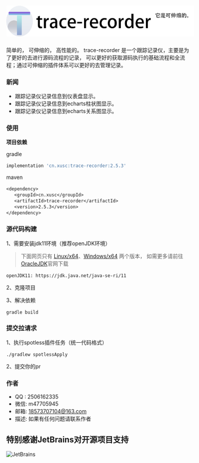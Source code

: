 # ![logo](./logo_zh.png "trace-recorder logo")

简单的， 可伸缩的， 高性能的。 trace-recorder 是一个跟踪记录仪，主要是为了更好的去进行源码流程的记录，
可以更好的获取源码执行的基础流程和全流程；通过可伸缩的插件体系可以更好的去管理记录。

### 新闻
* 跟踪记录仪记录信息到仪表盘显示。
* 跟踪记录仪记录信息到echarts柱状图显示。
* 跟踪记录仪记录信息到echarts关系图显示。

### 使用
**项目依赖**

gradle
```gradle
implementation 'cn.xusc:trace-recorder:2.5.3'
```

maven
```maven
<dependency>
   <groupId>cn.xusc</groupId>
   <artifactId>trace-recorder</artifactId>
   <version>2.5.3</version>
</dependency>
```

### 源代码构建
1、需要安装jdk11环境（推荐openJDK环境）
> 下面网页只有 [Linux/x64](https://jdk.java.net/java-se-ri/11)、[Windows/x64](https://jdk.java.net/java-se-ri/11) 两个版本，
> 如需更多请前往[OracleJDK](https://www.oracle.com/java/technologies/downloads/#java11)官网下载

	openJDK11: https://jdk.java.net/java-se-ri/11

2、克隆项目

3、解决依赖

	gradle build

### 提交拉请求
1、执行spotless插件任务（统一代码格式）

	./gradlew spotlessApply

2、提交你的pr

### 作者
* QQ : 2506162335
* 微信: m47705945
* 邮箱: 18573707104@163.com
* 描述: 如果有任何问题请联系作者

## 特别感谢JetBrains对开源项目支持
<a href="https://jb.gg/OpenSourceSupport">
  <img src="https://user-images.githubusercontent.com/8643542/160519107-199319dc-e1cf-4079-94b7-01b6b8d23aa6.png" align="left" height="100" width="100"  alt="JetBrains">
</a>
